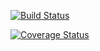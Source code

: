 [![Build Status](https://travis-ci.org/lynxwang30/cs207test.svg?branch=master)](https://travis-ci.org/lynxwang30/cs207test.svg?branch=master)

[![Coverage Status](https://coveralls.io/repos/github/lynxwang30/cs207test/badge.svg)](https://coveralls.io/github/lynxwang30/cs207test)